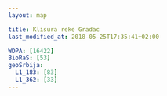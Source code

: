 ```yaml
---
layout: map

title: Klisura reke Gradac
last_modified_at: 2018-05-25T17:35:41+02:00

WDPA: [16422]
BioRaS: [53]
geoSrbija:
  L1_183: [83]
  L1_362: [33]
---
```

